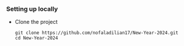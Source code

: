 
### Setting up locally

- Clone the project 

  ```shell
  git clone https://github.com/nofaladilian17/New-Year-2024.git
  cd New-Year-2024
  ```
